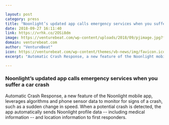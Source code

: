 ```yaml
---

layout: post
category: press
title: "Noonlight’s updated app calls emergency services when you suffer a car crash"
date: 2018-09-27 16:11:40
link: https://vrhk.co/2OSi8dm
image: https://venturebeat.com/wp-content/uploads/2018/09/pjimage.jpg?fit=1400%2C800&strip=all
domain: venturebeat.com
author: "VentureBeat"
icon: https://venturebeat.com/wp-content/themes/vb-news/img/favicon.ico
excerpt: "Automatic Crash Response, a new feature of the Noonlight mobile app, leverages algorithms and phone sensor data to monitor for signs of a crash, such as a sudden change in speed. When a potential crash is detected, the app automatically sends Noonlight profile data -- including medical information -- and location information to first responders."

---
```


### Noonlight’s updated app calls emergency services when you suffer a car crash

Automatic Crash Response, a new feature of the Noonlight mobile app, leverages algorithms and phone sensor data to monitor for signs of a crash, such as a sudden change in speed. When a potential crash is detected, the app automatically sends Noonlight profile data -- including medical information -- and location information to first responders.